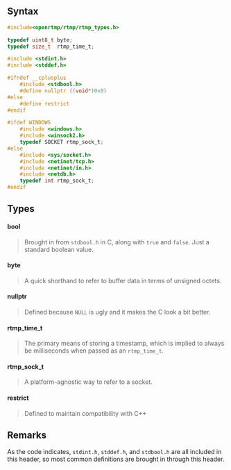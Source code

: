 ## Syntax ##
```c
#include<openrtmp/rtmp/rtmp_types.h>

typedef uint8_t byte;
typedef size_t  rtmp_time_t;

#include <stdint.h>
#include <stddef.h>

#ifndef __cplusplus
    #include <stdbool.h>
    #define nullptr ((void*)0x0)
#else
    #define restrict
#endif

#ifdef WINDOWS
    #include <windows.h>
    #include <winsock2.h>
    typedef SOCKET rtmp_sock_t;
#else
    #include <sys/socket.h>
    #include <netinet/tcp.h>
    #include <netinet/in.h>
    #include <netdb.h>
    typedef int rtmp_sock_t;
#endif
```

## Types ##
#### bool ####
> Brought in from `stdbool.h` in C, along with `true` and `false`.
> Just a standard boolean value.

#### byte ####
> A quick shorthand to refer to buffer data in terms of unsigned octets.

#### nullptr ####
> Defined because `NULL` is ugly and it makes the C look a bit better.

#### rtmp_time_t ####
> The primary means of storing a timestamp, which is implied to always be milliseconds when passed as an `rtmp_time_t`.

#### rtmp_sock_t ####
> A platform-agnostic way to refer to a socket.

#### restrict ####
> Defined to maintain compatibility with C++

## Remarks ##
As the code indicates, `stdint.h`, `stddef.h`, and `stdbool.h` are all included in this header, so most common definitions are brought in through this header.
